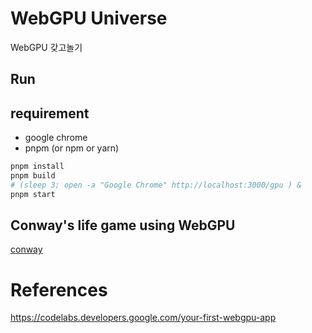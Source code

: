 # WebGPU Universe

WebGPU 갖고놀기

## Run 

## requirement 

- google chrome
- pnpm (or npm or yarn)

```bash
pnpm install
pnpm build
# (sleep 3; open -a "Google Chrome" http://localhost:3000/gpu ) &
pnpm start 
```

## Conway's life game using WebGPU

[conway](https://github.com/yongjulejule/webgpu-universe/assets/79127797/fb52b81d-9767-4c1e-a806-45642b01ac0c)


# References

https://codelabs.developers.google.com/your-first-webgpu-app
